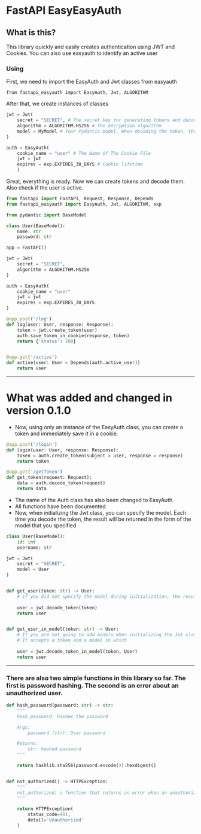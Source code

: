 # FastAPI EasyEasyAuth #

## What is this? ##
This library quickly and easily creates authentication using JWT and Cookies. You can also use easyauth to identify an active user




### Using ###

First, we need to import the EasyAuth and Jwt classes from easyauth

    from fastapi_easyauth import EasyAuth, Jwt, ALGORITHM

After that, we create instances of classes
```python
jwt = Jwt(
    secret = "SECRET", # The secret key for generating tokens and decoding them. Keep the token secret
    algorithm = ALGORITHM.HS256 # The encryption algorithm
    model = MyModel # Your Pydantic model. When decoding the token, the result will be converted to this model
)

auth = EasyAuth(
    cookie_name = "user" # The Name Of The Cookie File
    jwt = jwt
    expires = exp.EXPIRES_30_DAYS # Cookie lifetime
    )
```

Great, everything is ready. Now we can create tokens and decode them. Also check if the user is active. 
```python
from fastapi import FastAPI, Request, Response, Depends
from fastapi_easyauth import EasyAuth, Jwt, ALGORITHM, exp

from pydantic import BaseModel

class User(BaseModel):
    name: str
    password: str

app = FastAPI()

jwt = Jwt(
    secret = "SECRET",
    algorithm = ALGORITHM.HS256
)

auth = EasyAuth(
    cookie_name = "user"
    jwt = jwt
    expires = exp.EXPIRES_30_DAYS
)

@app.post('/log')
def log(user: User, response: Response):
    token = jwt.create_token(user)
    auth.save_token_in_cookie(response, token)
    return {'status': 200}


@app.get('/active')
def active(user: User = Depends(auth.active_user))
    return user
```
----------

# What was added and changed in version 0.1.0 #

+ Now, using only an instance of the EasyAuth class, you can create a token and immediately save it in a cookie.

```python
@app.post('/login')
def login(user: User, response: Response):
    token = auth.create_token(subject = user, response = response)
    return token

@app.get('/getToken')
def get_token(request: Request):
    data = auth.decode_token(request)
    return data
```

+ The name of the Auth class has also been changed to EasyAuth.
+ All functions have been documented
+ Now, when initializing the Jwt class, you can specify the model. Each time you decode the token, the result will be returned in the form of the model that you specified

```python
class User(BaseModel):
    id: int
    username: str

jwt = Jwt(
    secret = "SECRET",
    model = User
)


def get_user(token: str) -> User:
    # if you did not specify the model during initialization, the result will be returned as a dictionary
    
    user = jwt.decode_token(token)
    return user


def get_user_in_model(token: str) -> User:
    # If you are not going to add models when initializing the Jwt class, then you can use the decode_taken_in_model function.
    # It accepts a token and a model in which
    
    user = jwt.decode_token_in_model(token, User)
    return user
```

----------
### There are also two simple functions in this library so far. The first is password hashing. The second is an error about an unauthorized user. ###

```python
def hash_password(password: str) -> str:
    """
    hash_password: hashes the password

    Args:
        password (str): User password

    Returns:
        str: hashed password
    """

    return hashlib.sha256(password.encode()).hexdigest()


def not_authorized() -> HTTPException:
    """
    not_authorized: a function that returns an error when an unauthorized user
    """

    return HTTPException(
        status_code=401,
        detail='Unauthorized'
    )
```









